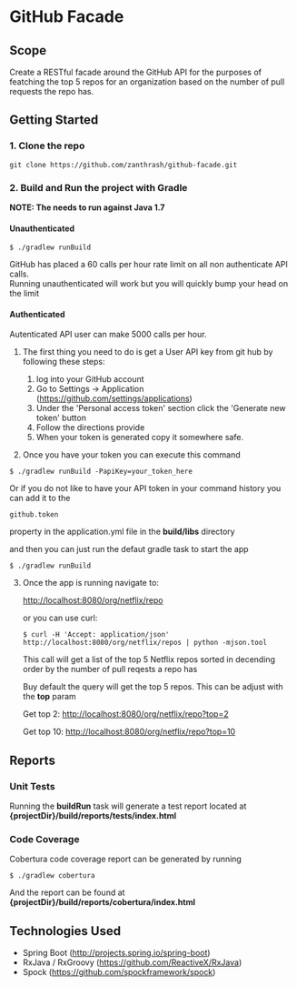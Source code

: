 # GitHub Facade

## Scope

Create a RESTful facade around the GitHub API for the purposes of featching the top 5 repos for an organization based on the number of pull requests the repo has.



## Getting Started

### 1. Clone the repo

```
git clone https://github.com/zanthrash/github-facade.git
```



### 2. Build and Run the project with Gradle

**NOTE: The needs to run against Java 1.7**

#### Unauthenticated
```
$ ./gradlew runBuild 
```

GitHub has placed a 60 calls per hour rate limit on all non authenticate API calls.  
Running unauthenticated will work but you will quickly bump your head on the limit

#### Authenticated

Autenticated API user can make 5000 calls per hour.

1. The first thing you need to do is get a User API key from git hub by following these steps: 
    1. log into your GitHub account
    1. Go to Settings -> Application (https://github.com/settings/applications)
    1. Under the 'Personal access token' section click the 'Generate new token' button
    1. Follow the directions provide
    1. When your token is generated copy it somewhere safe.

2. Once you have your token you can execute this command

```
$ ./gradlew runBuild -PapiKey=your_token_here
```

Or if you do not like to have your API token in your command history you can add it to the

```
github.token
```

property in the application.yml file in the **build/libs**  directory

and then you can just run the defaut gradle task to start the app

```
$ ./gradlew runBuild
```




3. Once the app is running navigate to:

    [http://localhost:8080/org/netflix/repo](http://localhost:8080/org/netflix/repos)
    
    
    or you can use curl:
    
    ```
    $ curl -H 'Accept: application/json' http://localhost:8080/org/netflix/repos | python -mjson.tool
    ```
    
    
    This call will get a list of the top 5 Netflix repos sorted in decending order by the number of pull reqests a repo has
    
    Buy default the query will get the top 5 repos. This can be adjust with the **top** param
    
    Get top 2: [http://localhost:8080/org/netflix/repo?top=2](http://localhost:8080/org/netflix/repos?top=2)
    
    Get top 10: [http://localhost:8080/org/netflix/repo?top=10](http://localhost:8080/org/netflix/repos?top=10)
    

    
## Reports

### Unit Tests

Running the **buildRun** task will generate a test report located at **{projectDir}/build/reports/tests/index.html**

### Code Coverage

Cobertura code coverage report can be generated by running 

```
$ ./gradlew cobertura
```

And the report can be found at  **{projectDir}/build/reports/cobertura/index.html**

## Technologies Used

- Spring Boot (http://projects.spring.io/spring-boot)
- RxJava / RxGroovy (https://github.com/ReactiveX/RxJava)
- Spock (https://github.com/spockframework/spock)

